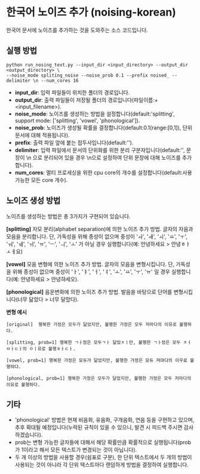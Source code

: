 # 한국어 노이즈 추가 (noising-korean)
한국어 문서에 노이즈를 추가하는 것을 도와주는 소스 코드입니다.


## 실행 방법
```
python run_nosing_text.py --input_dir <input_directory> --output_dir <output_directory> \
--noise_mode spliting_noise --noise_prob 0.1 --prefix noised_ --delimiter \n --num_cores 16
```
- **input_dir**: 입력 파일들이 위치한 폴더의 경로입니다.
- **output_dir**: 출력 파일들이 저장될 폴더의 경로입니다(파일이름:<prefix>+<input_filename>).
- **noise_mode**: 노이즈를 생성하는 방법을 설정합니다(default:'splitting', support mode: ['splitting', 'vowel', 'phonological']). 
- **noise_prob**: 노이즈가 생성될 확률을 결정합니다(default:0.1(range:[0,1]), 단위 문서에 대해 적용됩니다).
- **prefix**: 출력 파일 앞에 붙는 접두사입니다(default:'').
- **delimiter**: 입력 파일에서 문서의 단위화를 위한 분리 구분자입니다(default:'', 문장이 \n 으로 분리되어 있을 경우 \n으로 설정하여 단위 문장에 대해 노이즈를 추가합니다).
- **num_cores**: 멀티 프로세싱을 위한 cpu core의 개수를 설정합니다(default:사용가능한 모든 core 개수).
  


## 노이즈 생성 방법
노이즈를 생성하는 방법은 총 3가지가 구현되어 있습니다.

**[splitting]** 자모 분리(alphabet separation)에 의한 노이즈 추가 방법. 글자의 자음과 모음을 분리합니다. 단, 가독성을 위해 종성이 없으며 중성이  'ㅘ', 'ㅙ', 'ㅚ', 'ㅛ', 'ㅜ', 'ㅝ', 'ㅞ', 'ㅟ', 'ㅠ', 'ㅡ', 'ㅢ', 'ㅗ' 가 아닐 경우 실행합니다(예: 안녕하세요 > 안녕ㅎㅏㅅㅔ요)

**[vowel]** 모음 변형에 의한 노이즈 추가 방법. 글자의 모음을 변형시킵니다. 단, 가독성을 위해 종성이 없으며 중성이 'ㅏ', 'ㅑ', 'ㅓ', 'ㅕ', 'ㅗ', 'ㅛ', 'ㅜ', 'ㅠ' 일 경우 실행합니다(예: 안녕하세요 > 안녕햐세오).

**[phonological]** 음운변화에 의한 노이즈 추가 방법. 발음을 바탕으로 단어를 변형시킵니다(너무 닮았다 > 너무 달맜다).


**변형 예시**
```
[original]  행복한 가정은 모두가 닮았지만, 불행한 가정은 모두 저마다의 이유로 불행하다.

[splitting, prob=1] 행복한 ㄱㅏ정은 모두ㄱㅏ 닮았ㅈㅣ만, 불행한 ㄱㅏ정은 모두 ㅈㅓㅁㅏㄷㅏ의 ㅇㅣ유로 불행ㅎㅏㄷㅏ.

[vowel, prob=1] 행복한 갸정은 묘듀갸 닮았지만, 불행한 갸정은 묘듀 져먀댜의 이우료 불행햐댜.

[phonological, prob=1] 행복한 가정은 모두가 달맜지만, 불행한 가정은 모두 저마다의 이유로 불행하다.
```

## 기타
- 'phonological' 방법은 현재 비음화, 유음화, 구개음화, 연음 등을 구현하고 있으며, 추후 확대될 예정입니다(누락된 규칙이 있을 수 있으니, 발견 시 피드백 주시면 감사하겠습니다).
- prob는 변형 가능한 글자들에 대해서 해당 확률만큼 확률적으로 실행됩니다(prob가 1이라고 해서 모든 텍스트가 변경되는 것이 아닙니다).
- 두 개 이상의 방법을 사용할 경우(쉼표로 구분), 한 단위 텍스트에서 두 개의 방법이 사용되는 것이 아니라 각 단위 텍스트마다 랜덤하게 방법을 결정하여 실행합니다. 
